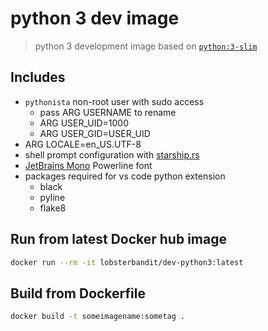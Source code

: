 # python 3 dev image

> python 3 development image based on [`python:3-slim`](https://hub.docker.com/_/python/)

## Includes

- `pythonista` non-root user with sudo access
  - pass ARG USERNAME to rename
  - ARG USER_UID=1000
  - ARG USER_GID=USER_UID
- ARG LOCALE=en_US.UTF-8
- shell prompt configuration with [starship.rs](https://starship.rs/)
- [JetBrains Mono](https://www.jetbrains.com/lp/mono/) Powerline font
- packages required for vs code python extension
  - black
  - pyline
  - flake8

## Run from latest Docker hub image

```bash
docker run --rm -it lobsterbandit/dev-python3:latest
```

## Build from Dockerfile

```bash
docker build -t someimagename:sometag .
```
